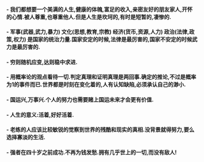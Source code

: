 #### - 我们都想要一个美满的人生,健康的体魄,富足的收入,亲密友好的朋友家人,开怀的心情.被人尊重,也尊重他人.但是人生是坎坷的,有时是短暂的,凄惨的.
#### - 军事(武器,武力,暴力) 文化(思想,教育,宗教)  经济(货币,资源,人力) 政治(法律,政策,权力) 是国家的统治力量.国家安定的时候,法律是最厉害的,国家不安定的时候武力是最厉害的.
#### - 穷则随机应变,达则稳中求进.
#### - 用概率论的观点看待一切.判定真理和证明真理是两回事.确定的推论,不过是概率为1的事件而已.世界都是时刻在变化着的,人有认知缺陷,必须承认自己的渺小.
#### - 国运兴,万事兴.个人的努力也需要赌上国运未来才会更有价值.
#### - 人生的意义:活着,好好活着.
#### - 老练的人应该比较敏锐的觉察到世界的残酷和现实的真相.没背景就得努力,要么选择寡淡的生活.
#### - 强者在四十岁之前成功.不再为钱发愁.拥有几乎世上的一切,而没有敌人!
